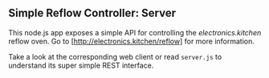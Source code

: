 ## Simple Reflow Controller: Server

This node.js app exposes a simple API for controlling the _electronics.kitchen_ reflow oven. Go to [http://electronics.kitchen/reflow] for more information.

Take a look at the corresponding web client or read `server.js` to understand its super simple REST interface.
